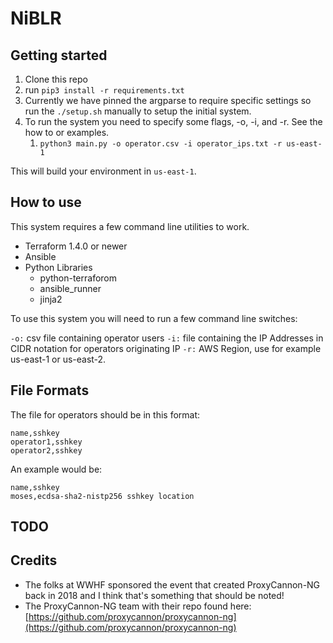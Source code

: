 # NiBLR

## Getting started

1. Clone this repo
2. run `pip3 install -r requirements.txt`
3. Currently we have pinned the argparse to require specific settings so run the `./setup.sh` manually to setup the initial system.
4. To run the system you need to specify some flags, -o, -i, and -r. See the how to or examples.
   1. `python3 main.py -o operator.csv -i operator_ips.txt -r us-east-1`

This will build your environment in `us-east-1`.

## How to use 

This system requires a few command line utilities to work.

- Terraform 1.4.0 or newer
- Ansible
- Python Libraries
  - python-terraforom
  - ansible_runner
  - jinja2

To use this system you will need to run a few command line switches:

`-o:` csv file containing operator users
`-i:` file containing the IP Addresses in CIDR notation for operators originating IP
`-r:` AWS Region, use for example us-east-1 or us-east-2.

## File Formats

The file for operators should be in this format:

```
name,sshkey
operator1,sshkey
operator2,sshkey
```

An example would be:

```
name,sshkey
moses,ecdsa-sha2-nistp256 sshkey location
```

## TODO

## Credits

- The folks at WWHF sponsored the event that created ProxyCannon-NG back in 2018 and I think that's something that should be noted!
- The ProxyCannon-NG team with their repo found here: [https://github.com/proxycannon/proxycannon-ng](https://github.com/proxycannon/proxycannon-ng)

